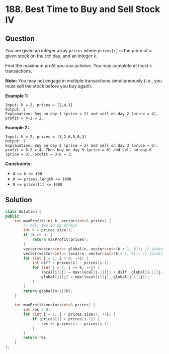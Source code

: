 # 188. Best Time to Buy and Sell Stock IV

## Question

You are given an integer array `prices` where `prices[i]` is the price of a given stock on the `ith` day, and an integer `k`.

Find the maximum profit you can achieve. You may complete at most `k` transactions.

**Note:** You may not engage in multiple transactions simultaneously \(i.e., you must sell the stock before you buy again\).

**Example 1:**

```text
Input: k = 2, prices = [2,4,1]
Output: 2
Explanation: Buy on day 1 (price = 2) and sell on day 2 (price = 4), profit = 4-2 = 2.
```

**Example 2:**

```text
Input: k = 2, prices = [3,2,6,5,0,3]
Output: 7
Explanation: Buy on day 2 (price = 2) and sell on day 3 (price = 6), profit = 6-2 = 4. Then buy on day 5 (price = 0) and sell on day 6 (price = 3), profit = 3-0 = 3.
```

**Constraints:**

* `0 <= k <= 100`
* `0 <= prices.length <= 1000`
* `0 <= prices[i] <= 1000`

## Solution

```cpp
class Solution {
public:
    int maxProfit(int k, vector<int>& prices) {
        // sol: two 2D dp arrays
        int n = prices.size();
        if (k >= n) {
            return maxProfit(prices);
        }
        vector<vector<int>> global(n, vector<int>(k + 1, 0)); // global[i][j]: max profit to sell before or at i, with <= j transactions
        vector<vector<int>> local(n, vector<int>(k + 1, 0)); // local[i][j]: max profit to sell at i, with <= j transactions
        for (int i = 1; i < n; ++i) {
            int diff = prices[i] - prices[i-1];
            for (int j = 1; j <= k; ++j) {
                local[i][j] = max(local[i-1][j] + diff, global[i-1][j-1] + max(diff, 0)); // to understand this equation!
                global[i][j] = max(local[i][j], global[i-1][j]);
            }
        }
        return global[n-1][k];
    }
    
    int maxProfit(vector<int>& prices) {
        int res = 0;
        for (int i = 1; i < prices.size(); ++i) {
            if (prices[i] > prices[i-1]) {
                res += prices[i] - prices[i-1];
            }
        }
        return res;
    }
};
```

